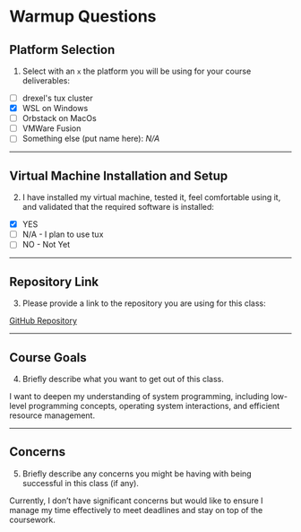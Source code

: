 # Warmup Questions

## Platform Selection
1. Select with an `x` the platform you will be using for your course deliverables:

- [ ] drexel's tux cluster  
- [x] WSL on Windows  
- [ ] Orbstack on MacOs  
- [ ] VMWare Fusion  
- [ ] Something else (put name here): _N/A_

---

## Virtual Machine Installation and Setup
2. I have installed my virtual machine, tested it, feel comfortable using it, and validated that the required software is installed:

- [x] YES  
- [ ] N/A - I plan to use tux  
- [ ] NO - Not Yet  

---

## Repository Link
3. Please provide a link to the repository you are using for this class:  

[GitHub Repository](https://github.com/rmt888/CS283-003-WI-24-25)

---

## Course Goals
4. Briefly describe what you want to get out of this class. 

I want to deepen my understanding of system programming, including low-level programming concepts, operating system interactions, and efficient resource management.


---

## Concerns
5. Briefly describe any concerns you might be having with being successful in this class (if any).

Currently, I don’t have significant concerns but would like to ensure I manage my time effectively to meet deadlines and stay on top of the coursework.

